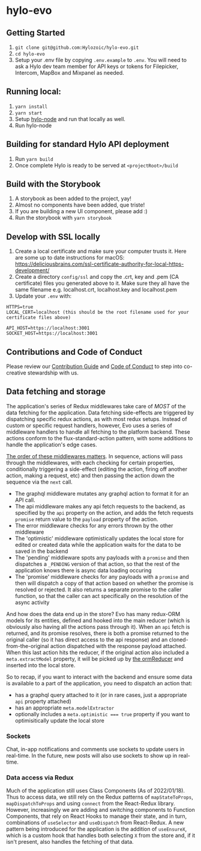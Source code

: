 # hylo-evo

## Getting Started

1. `git clone git@github.com:Hylozoic/hylo-evo.git`
2. `cd hylo-evo`
3. Setup your .env file by copying `.env.example` to `.env`. You will need to ask a Hylo dev team member for API keys or tokens for Filepicker, Intercom, MapBox and Mixpanel as needed.

## Running local:

1. `yarn install`
2. `yarn start`
3. Setup [hylo-node](https://github.com/Hylozoic/hylo-node) and run that locally as well.
4. Run hylo-node

## Building for standard Hylo API deployment

1. Run `yarn build`
2. Once complete Hylo is ready to be served at `<projectRoot>/build`

## Build with the Storybook

1. A storybook as been added to the project, yay!
2. Almost no components have been added, que triste!
3. If you are building a new UI component, please add :)
4. Run the storybook with `yarn storybook`

## Develop with SSL locally

1. Create a local certificate and make sure your computer trusts it. Here are some up to date instructions for macOS: https://deliciousbrains.com/ssl-certificate-authority-for-local-https-development/
2. Create a directory `config/ssl` and copy the .crt, key and .pem (CA certificate) files you generated above to it. Make sure they all have the same filename e.g. localhost.crt, localhost.key and localhost.pem
3. Update your `.env` with:

```
HTTPS=true
LOCAL_CERT=localhost (this should be the root filename used for your certificate files above)

API_HOST=https://localhost:3001
SOCKET_HOST=https://localhost:3001
```
## Contributions and Code of Conduct

Please review our [Contribution Guide](CONTRIBUTING.md) and [Code of Conduct](CODE_OF_CONDUCT.md) to step into co-creative stewardship with us.
## Data fetching and storage

The application's series of Redux middlewares take care of *MOST* of the data fetching for the application. Data fetching side-effects are triggered by dispatching specific redux actions, as with most redux setups. Instead of custom or specific request handlers, however, Evo uses a series of middleware handlers to handle all fetching to the platform backend. These actions conform to the flux-standard-action pattern, with some additions to handle the application's edge cases.

[The order of these middlewares matters](https://github.com/Hylozoic/hylo-evo/blob/dev/src/store/middleware/index.js). In sequence, actions will pass through the middlewares, with each checking for certain properties, conditionally triggering a side-effect (editing the action, firing off another action, making a request, etc) and then passing the action down the sequence via the `next` call. 
- The graphql middleware mutates any graphql action to format it for an API call. 
- The api middleware makes any api fetch requests to the backend, as specified by the `api` property on the action, and adds the fetch requests `promise` return value to the `payload` property of the action. 
- The error middleware checks for any errors thrown by the other middleware
- The 'optimistic' middleware optimistically updates the local store for edited or created data while the application waits for the data to be saved in the backend
- The 'pending' middleware spots any payloads with a `promise` and then dispatches a `_PENDING` version of that action, so that the rest of the application knows there is async data loading occuring
- The 'promise' middleware checks for any payloads with a `promise` and then will dispatch a copy of that action based on whether the promise is resolved or rejected. It also returns a separate promise to the caller function, so that the caller can act specifically on the resolution of the async activity

And how does the data end up in the store? Evo has many redux-ORM models for its entities, defined and hooked into the main reducer (which is obviously also having all the actions pass through it). When an `api` fetch is returned, and its promise resolves, there is both a promise returned to the original caller (so it has direct access to the api response) and an cloned-from-the-original action dispatched with the response payload attached. When this last action hits the reducer, if the original action also included a `meta.extractModel` property, it will be picked up by [the ormReducer](https://github.com/Hylozoic/hylo-evo/blob/d3dc9a0ac336242b35187701388ec364b3213338/src/store/reducers/ormReducer/index.js#L104) and inserted into the local store.

So to recap, if you want to interact with the backend and ensure some data is available to a part of the application, you need to dispatch an action that:
- has a graphql query attached to it (or in rare cases, just a appropriate `api` property attached)
- has an appropriate `meta.modelExtractor`
- optionally includes a `meta.optimistic === true` property if you want to optimisitically update the local store

### Sockets

Chat, in-app notifications and comments use sockets to update users in real-time. In the future, new posts will also use sockets to show up in real-time.

### Data access via Redux

Much of the application still uses Class Components (As of 2022/01/18). Thus to access data, we still rely on the Redux patterns of `mapStateToProps`, `mapDispatchToProps` and using `connect` from the React-Redux library. However, increasingly we are adding and switching components to Function Components, that rely on React Hooks to manage their state, and in turn, combinations of `useSelector` and `useDispatch` from React-Redux. A new pattern being introduced for the application is the addition of `useEnsureX`, which is a custom hook that handles both selecting `X` from the store and, if it isn't present, also handles the fetching of that data.
